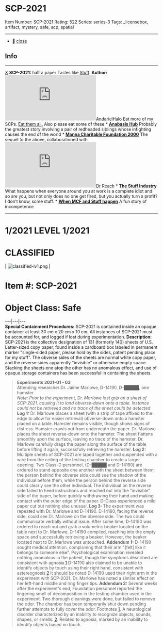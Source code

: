 # SCP-2021
Item Number: SCP-2021
Rating: 522
Series: series-3
Tags: _licensebox, artifact, mystery, safe, scp, spatial

---

  * [](javascript:;)
[close](javascript:;)
## Info
* * *
[X](javascript:;)
**SCP-2021:** half a paper
Tastes like [Stuff](http://www.scp-wiki.net/the-stuff-industry-hub).
**Author:** [![AndarielHalo](https://www.wikidot.com/avatar.php?userid=1750255&amp;size=small&amp;timestamp=1728767300)](http://www.wikidot.com/user:info/andarielhalo)[AndarielHalo](http://www.wikidot.com/user:info/andarielhalo)
Eat more of my SCPs. [Eat them all.](http://www.scp-wiki.net/andariel-halo-file)
Also please eat some of these
    * **[Anabasis Hub](http://www.scp-wiki.net/anabasis-hub)** Probably the greatest story involving a pair of redheaded siblings whose infighting causes the end of the world
    * **[Manna Charitable Foundation 2000](http://www.scp-wiki.net/manna-charitable-foundation-hub)** The sequel to the above, collaborationed with [![Dr Reach](https://www.wikidot.com/avatar.php?userid=1779895&amp;size=small&amp;timestamp=1728767300)](http://www.wikidot.com/user:info/dr-reach)[Dr Reach](http://www.wikidot.com/user:info/dr-reach)
    * **[The Stuff Industry](http://www.scp-wiki.net/the-stuff-industry-hub)** What happens when everyone around you at work is a complete idiot and so are you, but not only does no one get fired, but you actually turn a profit? I don't know, some stuff.
    * **[When MCF and Stuff happen](http://www.scp-wiki.net/week-1-looking-for-stuff)** A fun story of incompetence
* * *

# 1/2021 LEVEL 1/2021
# CLASSIFIED
| ![classified-lv1.png](https://scp-wiki.wdfiles.com/local--files/component%3Aclassified-decoration-base/classified-lv1.png) | 
# Item #: SCP-2021
# Object Class: Safe  
---|---|---  
**Special Containment Procedures:** SCP-2021 is contained inside an opaque container at least 30 cm x 20 cm x 10 cm. All instances of SCP-2021 must be accounted for, and logged if lost during experimentation.
**Description:** SCP-2021 is the collective designation of 131 (formerly 140) sheets of U.S. Letter-sized copy paper, found inside a cardboard box labeled in permanent marker "single-sided paper, please hold by the sides, patent pending place for my stuff". The obverse sides of the sheets are normal white copy paper, and the reverse sides apparently "invisible" or otherwise empty space. Stacking the sheets one atop the other has no anomalous effect, and use of opaque storage containers has been successful in containing the sheets.
> **Experiments 2021-01 - 03**  
>  Attending researcher Dr. Jaime Marlowe, D-14190, D-█████, one hamster  
>  _Note: Prior to the experiment, Dr. Marlowe lost grip on a sheet of SCP-2021, causing it to land obverse-down onto a table. Instance could not be retrieved and no trace of the sheet could be detected_
> **Log 1:** Dr. Marlowe places a sheet (with a strip of tape affixed to the edge to allow for easier retrieval) obverse-down onto a hamster placed on a table. Hamster remains visible, though shows signs of distress. Hamster crawls out from underneath the paper. Dr. Marlowe places the sheet reverse-down onto the hamster. The sheet flattens smoothly upon the surface, leaving no trace of the hamster. Dr. Marlowe carefully drags the paper along the surface of the table before lifting it again, successfully retrieving the hamster.
> **Log 2:** Multiple sheets of SCP-2021 are taped together and suspended with a wire from the ceiling of the testing chamber to create a larger opening. Two Class-D personnel, (D-█████ and D-14190) are ordered to stand opposite one another with the sheet between them; the person behind the obverse side could see the shadow of the individual before them, while the person behind the reverse side could clearly see the other individual. The individual on the reverse side failed to heed instructions and reached out into the "invisible" side of the paper, before quickly withdrawing their hand and making contact with the outer edge of the paper. D-Class experienced a mild paper cut but nothing else unusual.
> **Log 3:** The experiment was repeated with Dr. Marlowe and D-14190. D-14190, facing the reverse side, could see Dr. Marlowe on the obverse side. The two could communicate verbally without issue. After some time, D-14190 was ordered to reach out and grab a volumetric beaker located on the table next to Dr. Marlowe. D-14190 complied, reaching into the empty space and successfully retrieving a beaker. However, the beaker located next to Dr. Marlowe was untouched.
**Addendum 1:** D-14190 sought medical attention, complaining that their arm "[felt] like it belongs to someone else". Psychological examination revealed nothing anomalous in the patient, though the symptoms described are consistent with agnosia.[1](javascript:;) D-14190 also claimed to be unable to identify objects by touch using their right hand, consistent with astereognosis.[2](javascript:;) It should be noted D-14190 used their right arm in the experiment with SCP-2021. Dr. Marlowe has noted a similar effect on her left-hand middle and ring finger tips.
**Addendum 2:** Several weeks after the experiment's end, Foundation personnel reported the lingering smell of decomposition in the testing chamber used in the experiment. Two thorough cleanings were done, but failed to remove the odor. The chamber has been temporarily shut down pending further attempts to fully cover the odor.
Footnotes
[1](javascript:;). A neurological disorder characterized by an inability to recognize objects, sounds, shapes, or smells.
[2](javascript:;). Related to agnosia, marked by an inability to identify objects based on touch.